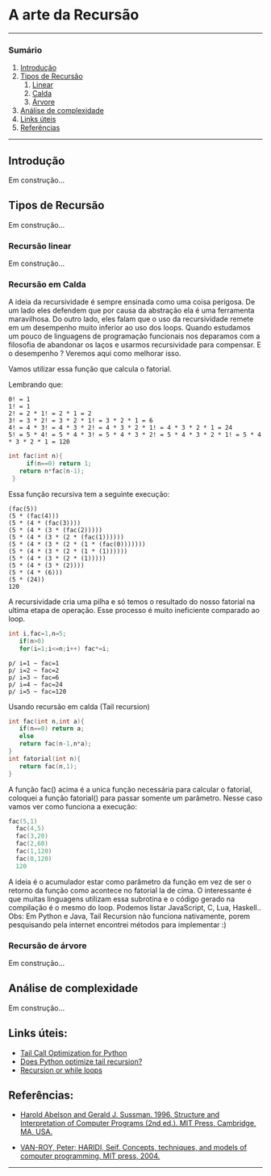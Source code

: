 
# A arte da Recursão

----



### **Sumário**

1. [Introdução](#intro)
2. [Tipos de Recursão](#tipos)
    1. [Linear](#linear)
    2. [Calda](#tail)
    3. [Árvore](#tree)
3. [Análise de complexidade](#complex)
4. [Links úteis](#links)
5. [Referências](#referencias)

----

<a name="intro"></a>
## **Introdução**
Em construção...

<a name="tipos"></a>
## **Tipos de Recursão**
Em construção...

<a name="linear"></a>
### **Recursão linear**
Em construção...

<a name="tail"></a>
### **Recursão em Calda**

A ideia da recursividade é sempre ensinada como uma coisa perigosa. De um lado eles defendem que por causa da abstração ela é uma ferramenta maravilhosa. Do outro lado, eles falam que o uso da recursividade remete em um desempenho muito inferior ao uso dos loops.
Quando estudamos um pouco de linguagens de programação funcionais nos deparamos com a filosofia de abandonar os laços e usarmos recursividade para compensar. E o desempenho ? Veremos aqui como melhorar isso.


Vamos utilizar essa função que calcula o fatorial.

Lembrando que:

```
0! = 1
1! = 1
2! = 2 * 1! = 2 * 1 = 2
3! = 3 * 2! = 3 * 2 * 1! = 3 * 2 * 1 = 6
4! = 4 * 3! = 4 * 3 * 2! = 4 * 3 * 2 * 1! = 4 * 3 * 2 * 1 = 24
5! = 5 * 4! = 5 * 4 * 3! = 5 * 4 * 3 * 2! = 5 * 4 * 3 * 2 * 1! = 5 * 4 * 3 * 2 * 1 = 120
```

```c
int fac(int n){  
     if(n==0) return 1;  
   return n*fac(n-1);  
 }
```

Essa função recursiva tem a seguinte execução:

```
(fac(5))  
(5 * (fac(4)))  
(5 * (4 * (fac(3))))  
(5 * (4 * (3 * (fac(2)))))  
(5 * (4 * (3 * (2 * (fac(1))))))  
(5 * (4 * (3 * (2 * (1 * (fac(0)))))))  
(5 * (4 * (3 * (2 * (1 * (1))))))  
(5 * (4 * (3 * (2 * (1)))))   
(5 * (4 * (3 * (2))))  
(5 * (4 * (6)))  
(5 * (24))  
120
```

A recursividade cria uma pilha e só temos o resultado do nosso fatorial na ultima etapa de operação. Esse processo é muito ineficiente comparado ao loop.

```c
int i,fac=1,n=5;  
   if(n>0)   
   for(i=1;i<=n;i++) fac*=i;
```


```
p/ i=1 ~ fac=1  
p/ i=2 ~ fac=2  
p/ i=3 ~ fac=6  
p/ i=4 ~ fac=24  
p/ i=5 ~ fac=120
```


Usando recursão em calda (Tail recursion)

```c
int fac(int n,int a){  
   if(n==0) return a;  
   else  
   return fac(n-1,n*a);  
}  
int fatorial(int n){  
   return fac(n,1);  
}
```

A função fac() acima é a unica função necessária para calcular o fatorial, coloquei a função fatorial() para passar somente um parâmetro.
Nesse caso vamos ver como funciona a execução:


```c
fac(5,1)  
  fac(4,5)  
  fac(3,20)  
  fac(2,60)  
  fac(1,120)  
  fac(0,120)  
  120
```


A ideia é o acumulador estar como parâmetro da função em vez de ser o retorno da função como acontece no fatorial la de cima.
O interessante é que muitas linguagens utilizam essa subrotina e o código gerado na compilação é o mesmo do loop. Podemos listar JavaScript, C, Lua, Haskell..
Obs: Em Python e Java, Tail Recursion não funciona nativamente, porem pesquisando pela internet encontrei métodos para implementar :)

<a name="tree"></a>
### **Recursão de árvore**
Em construção...

<a name="complex"></a>
## **Análise de complexidade**
Em construção...


<a name="links"></a>
## **Links úteis:**

+ [Tail Call Optimization for Python](https://github.com/baruchel/tco)
+ [Does Python optimize tail recursion?](http://stackoverflow.com/questions/13591970/does-python-optimize-tail-recursion)
+ [Recursion or while loops](http://programmers.stackexchange.com/questions/182314/recursion-or-while-loops)


 <a name="referencias"></a>
## **Referências:**

+ [Harold Abelson and Gerald J. Sussman. 1996. Structure and Interpretation of Computer Programs (2nd ed.). MIT Press, Cambridge, MA, USA.](https://mitpress.mit.edu/sicp/full-text/book/book.html)

+ [VAN-ROY, Peter; HARIDI, Seif. Concepts, techniques, and models of computer programming. MIT press, 2004.](https://mitpress.mit.edu/books/concepts-techniques-and-models-computer-programming)

----
